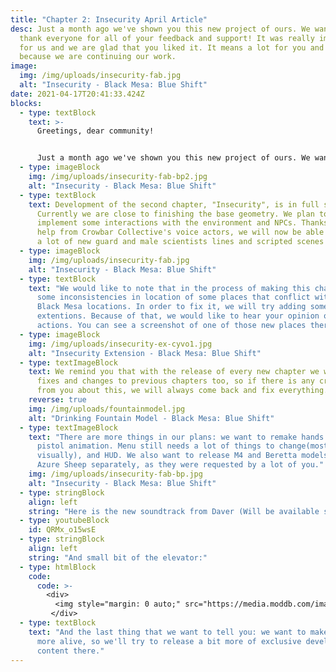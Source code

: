 ```yaml
---
title: "Chapter 2: Insecurity April Article"
desc: Just a month ago we've shown you this new project of ours. We want to
  thank everyone for all of your feedback and support! It was really important
  for us and we are glad that you liked it. It means a lot for you and us,
  because we are continuing our work.
image:
  img: /img/uploads/insecurity-fab.jpg
  alt: "Insecurity - Black Mesa: Blue Shift"
date: 2021-04-17T20:41:33.424Z
blocks:
  - type: textBlock
    text: >-
      Greetings, dear community!


      Just a month ago we've shown you this new project of ours. We want to thank everyone for all of your feedback and support! It was really important for us and we are glad that you liked it. It means a lot for you and us, because we are continuing our work.
  - type: imageBlock
    img: /img/uploads/insecurity-fab-bp2.jpg
    alt: "Insecurity - Black Mesa: Blue Shift"
  - type: textBlock
    text: Development of the second chapter, "Insecurity", is in full swing now.
      Currently we are close to finishing the base geometry. We plan to
      implement some interactions with the environment and NPCs. Thanks to the
      help from Crowbar Collective's voice actors, we will now be able to bring
      a lot of new guard and male scientists lines and scripted scenes!
  - type: imageBlock
    img: /img/uploads/insecurity-fab.jpg
    alt: "Insecurity - Black Mesa: Blue Shift"
  - type: textBlock
    text: "We would like to note that in the process of making this chapter we found
      some inconsistencies in location of some places that conflict with the
      Black Mesa locations. In order to fix it, we will try adding some small
      extentions. Because of that, we would like to hear your opinion on such
      actions. You can see a screenshot of one of those new places there:"
  - type: imageBlock
    img: /img/uploads/insecurity-ex-cyvo1.jpg
    alt: "Insecurity Extension - Black Mesa: Blue Shift"
  - type: textImageBlock
    text: We remind you that with the release of every new chapter we will release
      fixes and changes to previous chapters too, so if there is any criticism
      from you about this, we will always come back and fix everything.
    reverse: true
    img: /img/uploads/fountainmodel.jpg
    alt: "Drinking Fountain Model - Black Mesa: Blue Shift"
  - type: textImageBlock
    text: "There are more things in our plans: we want to remake hands viewmodel and
      pistol animation. Menu still needs a lot of things to change(mostly
      visually), and HUD. We also want to release M4 and Beretta models from
      Azure Sheep separately, as they were requested by a lot of you."
    img: /img/uploads/insecurity-fab-bp.jpg
    alt: "Insecurity - Black Mesa: Blue Shift"
  - type: stringBlock
    align: left
    string: "Here is the new soundtrack from Daver (Will be available soon):"
  - type: youtubeBlock
    id: QRMx_o15wsE
  - type: stringBlock
    align: left
    string: "And small bit of the elevator:"
  - type: htmlBlock
    code:
      code: >-
        <div>
          <img style="margin: 0 auto;" src="https://media.moddb.com/images/members/5/4214/4213492/profile/bselevfix.gif" alt="Insecurity - Black Mesa: Blue Shift" title="Insecurity - Black Mesa: Blue Shift" width="452" height="254">
         </div> 
  - type: textBlock
    text: "And the last thing that we want to tell you: we want to make our Patreon
      more alive, so we'll try to release a bit more of exclusive development
      content there."
---
```


